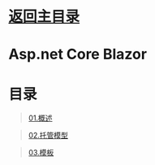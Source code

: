 # [返回主目录](https://github.com/smallprogram/Knowledge-And-Demo)<!-- omit in toc --> 

# Asp.net Core Blazor

# 目录

>[01.概述](./01.概述.md)

>[02.托管模型](./02.托管模型.md)

>[03.模板](./03.模板.md)

